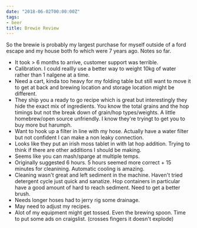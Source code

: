 ```yaml
---
date: "2018-06-02T00:00:00Z"
tags:
- beer
title: Brewie Review
---
```


So the brewie is probably my largest purchase for myself outside of a ford escape and my house both fo which were 7 years ago. Notes so far.

* It took > 6 months to arrive, customer support was terrible.
* Calibration. I could reallly use a better way to weight 10kg of water rather than 1 nalgene at a time.
* Need a cart, kinda too heavy for my folding table but still want to move it to get at back and brewing location and storage location might be different. 
* They ship you a ready to go recipe which is great but interestingly they hide the exact mix of ingredients. You know the total grains and the hop timings but not the break down of grain/hop types/weights. A little homebrew/open source unfriendly. I know they're tryingt to get you to buy more but harumph.
* Want to hook up a filter in line with my hose. Actually have a water filter but not confident I can make a non leaky connection. 
* Looks like they put an irish moss tablet in with lat hop addition. Trying to think if there are other additions I should be making. 
* Seems like you can mash/sparge at multiple temps. 
* Originally suggested 6 hours. 5 hours seemed more correct + 15 minutes for cleanining. Automatic cooling is amazing.
* Cleaning wasn't great and left sediment in the machine. Haven't tried detergent cycle just quick and sanatize. Hop containers in particular have a good amount of hard to reach sediment. Need to get a better brush. 
* Needs longer hoses had to jerry rig some drainage.
* May need to adjust my recipes. 
* Alot of my equipment might get tossed. Even the brewing spoon. Time to put some ads on craigslist. (crosses fingers it doesn't explode)

